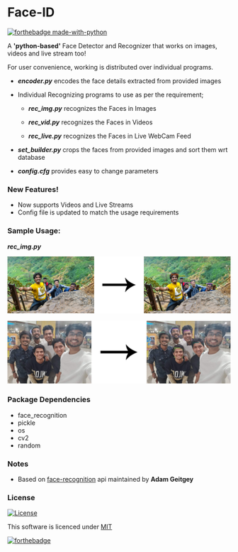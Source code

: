 # **Face-ID**

[![forthebadge made-with-python](http://ForTheBadge.com/images/badges/made-with-python.svg)](https://www.python.org/)

A <strong>'python-based'</strong> Face Detector and Recognizer that
works on images, videos and live stream too!

For user convenience, working is distributed over individual programs.
                                            
- ***encoder.py*** encodes the face details extracted from provided images

- Individual Recognizing programs to use as per the requirement;

	- ***rec_img.py*** recognizes the Faces in Images
	
	- ***rec_vid.py*** recognizes the Faces in Videos
	
	- ***rec_live.py*** recognizes the Faces in Live WebCam Feed
	
- ***set_builder.py*** crops the faces from provided images and sort them wrt database

- ***config.cfg*** provides easy to change parameters

### New Features!

  - Now supports Videos and Live Streams
  - Config file is updated to match the usage requirements

### Sample Usage:

***rec_img.py*** <br>

![](https://github.com/s0umitra/Face-ID/blob/master/.readme/rec_img1.jpg)

![](https://github.com/s0umitra/Face-ID/blob/master/.readme/rec_img2.jpg)



### Package Dependencies

* face_recognition
* pickle
* os
* cv2
* random

### Notes

* Based on [face-recognition](https://github.com/ageitgey/face_recognition) api maintained by **Adam Geitgey**

### License

[![License](http://img.shields.io/:license-mit-blue.svg?style=flat-square)](https://github.com/s0umitra/Face-ID/blob/master/LICENSE.md)

This software is licenced under [MIT](https://github.com/s0umitra/Face-ID/blob/master/LICENSE.md)

[![forthebadge](https://forthebadge.com/images/badges/built-with-love.svg)](https://forthebadge.com)
